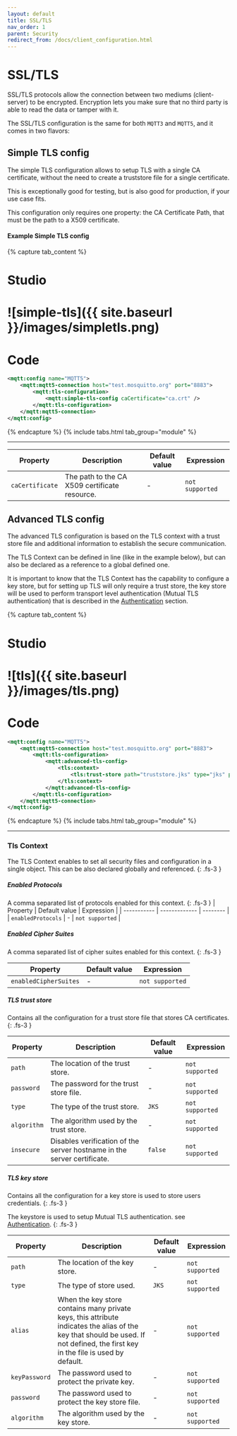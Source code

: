 ```yaml
---
layout: default
title: SSL/TLS
nav_order: 1
parent: Security
redirect_from: /docs/client_configuration.html
---
```


# SSL/TLS

SSL/TLS protocols allow the connection between two mediums (client-server) to be encrypted. Encryption lets you make sure that no third party is able to read the data or tamper with it.

The SSL/TLS configuration is the same for both `MQTT3` and `MQTT5`, and it comes in two flavors:

## Simple TLS config  

The simple TLS configuration allows to setup TLS with a single CA certificate, without the need to create a truststore file for a single certificate.

This is exceptionally good for testing, but is also good for production, if your use case fits.

This configuration only requires one property: the CA Certificate Path, that must be the path to a X509 certificate.

#### Example Simple TLS config
{% capture tab_content %}

Studio
===
![simple-tls]({{ site.baseurl }}/images/simpletls.png)
====

Code
===

```xml
<mqtt:config name="MQTT5">
    <mqtt:mqtt5-connection host="test.mosquitto.org" port="8883">
        <mqtt:tls-configuration>
            <mqtt:simple-tls-config caCertificate="ca.crt" />
        </mqtt:tls-configuration>
    </mqtt:mqtt5-connection>
</mqtt:config>
```

{% endcapture %}
{% include tabs.html tab_group="module" %}

---

| Property | Description | Default value | Expression |
| ----------- | ----------- | ------------- | -------- |
| `caCertificate` | The path to the CA X509 certificate resource. | - | `not supported` |

## Advanced TLS config  

The advanced TLS configuration is based on the TLS context with a trust store file and additional information to establish the secure communication.

The TLS Context can be defined in line (like in the example below), but can also be declared as a reference to a global defined one.

It is important to know that the TLS Context has the capability to configure a key store, but for setting up TLS will only require a trust store, the key store will be used to perform transport level authentication (Mutual TLS authentication) that is described in the [Authentication](2_authentication.md#tls-mutual-authentication) section.

{% capture tab_content %}

Studio
===
![tls]({{ site.baseurl }}/images/tls.png)
====

Code
===

```xml
<mqtt:config name="MQTT5">
    <mqtt:mqtt5-connection host="test.mosquitto.org" port="8883">
        <mqtt:tls-configuration>
            <mqtt:advanced-tls-config>
                <tls:context>
                    <tls:trust-store path="truststore.jks" type="jks" password="changeit" insecure="false"/>
                </tls:context>
            </mqtt:advanced-tls-config>
        </mqtt:tls-configuration>
    </mqtt:mqtt5-connection>
</mqtt:config>
```

{% endcapture %}
{% include tabs.html tab_group="module" %}

---

### Tls Context 

The TLS Context enables to set all security files and configuration in a single object. This can be also declared globally and referenced.
{: .fs-3 }

##### Enabled Protocols

A comma separated list of protocols enabled for this context.
{: .fs-3 }
| Property | Default value | Expression |
| ----------- | ------------- | -------- |
| `enabledProtocols` | - | `not supported` |

##### Enabled Cipher Suites
A comma separated list of cipher suites enabled for this context.
{: .fs-3 }

| Property | Default value | Expression |
| ----------- | ------------- | -------- |
| `enabledCipherSuites` | - | `not supported` |

##### TLS trust store

Contains all the configuration for a trust store file that stores CA certificates.
{: .fs-3 }

| Property | Description | Default value | Expression |
| ----------- | ----------- | ------------- | ------- |
| `path` | The location of the trust store. | - | `not supported` |
| `password` | The password for the trust store file. | - | `not supported` |
| `type` | The type of the trust store. | `JKS` | `not supported` |
| `algorithm` | The algorithm used by the trust store. | - | `not supported` |
| `insecure` | Disables verification of the server hostname in the server certificate. | `false` | `not supported` |

##### TLS key store

Contains all the configuration for a key store is used to store users credentials.
{: .fs-3 }

The keystore is used to setup Mutual TLS authentication. see [Authentication](2_authentication.md#tls-mutual-authentication).
{: .fs-3 }

| Property | Description | Default value | Expression |
| ----------- | ----------- | ------------- | ------- |
| `path` | The location of the key store. | - | `not supported` |
| `type` | The type of store used. | `JKS` | `not supported` |
| `alias` | When the key store contains many private keys, this attribute indicates the alias of the key that should be used. If not defined, the first key in the file is used by default. | - | `not supported` |
| `keyPassword` | The password used to protect the private key. | - | `not supported` |
| `password` | The password used to protect the key store file. | - | `not supported` |
| `algorithm` | The algorithm used by the key store. | - | `not supported` |